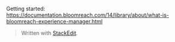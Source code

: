 
Getting started:
https://documentation.bloomreach.com/14/library/about/what-is-bloomreach-experience-manager.html


> Written with [StackEdit](https://stackedit.io/).
<!--stackedit_data:
eyJoaXN0b3J5IjpbMTY0NTk4NzIwNl19
-->